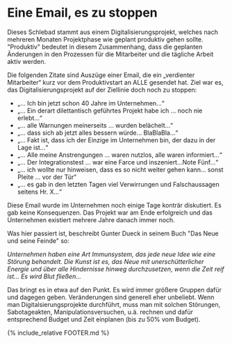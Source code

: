 # Eine Email, es zu stoppen

Dieses Schlebad stammt aus einem Digitalisierungsprojekt, welches nach mehreren Monaten Projektphase wie geplant produktiv gehen sollte. "Produktiv" bedeutet in diesem Zusammenhang, dass die geplanten Änderungen in den Prozessen für die Mitarbeiter und die tägliche Arbeit aktiv werden.

Die folgenden Zitate sind Auszüge einer Email, die ein „verdienter Mitarbeiter“ kurz vor dem Produktivstart an ALLE gesendet hat. Ziel war es, das Digitalisierungsprojekt auf der Ziellinie doch noch zu stoppen:

- „… Ich bin jetzt schon 40 Jahre im Unternehmen…“
- „… Ein derart dilettantisch geführtes Projekt habe ich … noch nie erlebt…“
- „… alle Warnungen meinerseits … wurden belächelt…“
- „… dass sich ab jetzt alles bessern würde… BlaBlaBla…“
- „… Fakt ist, dass ich der Einzige im Unternehmen bin, der dazu in der Lage ist…“
- „… Alle meine Anstrengungen … waren nutzlos, alle waren informiert…“
- „… Der Integrationstest … war eine Farce und inszeniert…Note Fünf…“
- „… ich wollte nur hinweisen, dass es so nicht weiter gehen kann… sonst Pleite … vor der Tür“
- „… es gab in den letzten Tagen viel Verwirrungen und Falschaussagen seitens Hr. X…“


Diese Email wurde im Unternehmen noch einige Tage konträr diskutiert. Es gab keine Konsequenzen. Das Projekt war am Ende erfolgreich und das Unternehmen existiert mehrere Jahre danach immer noch.


Was hier passiert ist, beschreibt Gunter Dueck in seinem Buch "Das Neue und seine Feinde" so:

*Unternehmen haben eine Art Immunsystem, das jede neue Idee wie eine Störung behandelt. Die Kunst ist es, das Neue mit unerschütterlicher Energie und über alle Hindernisse hinweg durchzusetzen, wenn die Zeit reif ist... Es wird Blut fließen...*

Das bringt es in etwa auf den Punkt. Es wird immer größere Gruppen dafür und dagegen geben. Veränderungen sind generell eher unbeliebt. Wenn man Digitalsierungsprojekte durchführt, muss man mit solchen Störungen, Sabotageakten, Manipulationsversuchen, u.ä. rechnen und dafür entsprechend Budget und Zeit einplanen (bis zu 50% vom Budget).  

{% include_relative FOOTER.md %}